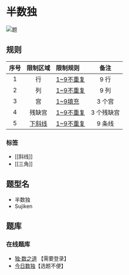 # 半数独

![题](https://cn.sudoku.today/pic/02/sujiken/38414_148267.png)

## 规则

| 序号  | 限制区域  | 限制规则     |   备注   |
|:---:|:-----:|:---------|:------:|
|  1  |   行   | [1~9不重复] |  9 行   |
|  2  |   列   | [1~9不重复] |  9 列   |
|  3  |   宫   | [1~9填充]  |  3 个宫  |
|  4  |  残缺宫  | [1~9不重复] | 3 个残缺宫 |
|  5  | [下斜线] | [1~9不重复] |  9 条线  |

### 标签

- [[斜线]]
- [[三角]]

## 题型名

- 半数独
- Sujiken

## 题库

### 在线题库

- [独·数之道](http://www.sudokufans.org.cn/lx/game.index.php?type=half) 【需要登录】
- [今日数独]【选题不便】

[今日数独]: https://cn.sudoku.today/g-sujiken/

[1~9不重复]: ../../rules.md#1to9不重复

[1~9填充]: ../../rules.md#1to9填充

[下斜线]: ../../rules.md#下斜线
